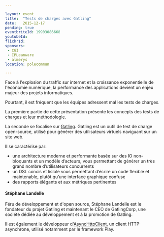 ```yaml
---

layout: event
title:  "Tests de charges avec Gatling"
date:   2015-12-17
pending: true
eventbriteId: 19903086668
youtubeId:
flickrId: 
sponsors:
 - CGI
 - IPLeanware
 - almerys
location: polecommun

---
```


Face à l'explosion du traffic sur internet et la croissance exponentielle de l'économie numérique, la performance des applications devient un enjeu majeur des projets informatiques.

Pourtant, il est fréquent que les équipes adressent mal les tests de charges.

La première partie de cette présentation présente les concepts des tests de charges et leur méthodologie.

La seconde se focalise sur [Gatling](http://gatling.io/).
Gatling est un outil de test de charge open-source, utilisé pour générer des utilisateurs virtuels naviguant sur un site web.

Il se caractérise par:

* une architecture moderne et performante basée sur des IO non-bloquants et un modèle d’acteurs, vous permettant de générer un très grand nombre d’utilisateurs concurrents
* un DSL concis et lisible vous permettant d’écrire un code flexible et maintenable, plutôt qu’une interface graphique confuse
* des rapports élégants et aux métriques pertinentes

#### Stéphane Landelle 

Féru de développement et d'open source, Stéphane Landelle est le fondateur du projet Gatling et maintenant le CEO de GatlingCorp, une société dédiée au développement et à la promotion de Gatling.

Il est également le développeur d'[AsyncHttpClient](https://github.com/AsyncHttpClient/async-http-client), un client HTTP asynchrone, utilisé notamment par le framework Play.
